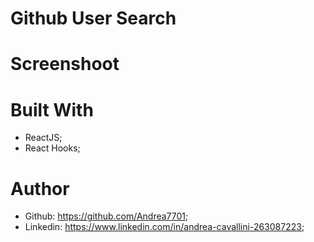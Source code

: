 # Github User Search



# Screenshoot


# Built With
 - ReactJS;
 - React Hooks;

# Author
 - Github: https://github.com/Andrea7701;
 - Linkedin: https://www.linkedin.com/in/andrea-cavallini-263087223;
